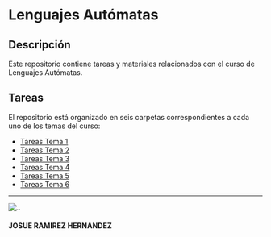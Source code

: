 # Lenguajes Autómatas

## Descripción
Este repositorio contiene tareas y materiales relacionados con el curso de Lenguajes Autómatas.

## Tareas
El repositorio está organizado en seis carpetas correspondientes a cada uno de los temas del curso:

- [Tareas Tema 1](https://github.com/Josuerh20/Lenguajes-Automatas-J/tree/master/Tareas)
- [Tareas Tema 2](https://github.com/Josuerh20/Lenguajes-Automatas-J/tree/master/Tareas%20Tema%202)
- [Tareas Tema 3](https://github.com/Josuerh20/Lenguajes-Automatas-J/tree/master/Tareas%20Tema%203)
- [Tareas Tema 4](tareas_tema_4)
- [Tareas Tema 5](tareas_tema_5)
- [Tareas Tema 6](tareas_tema_6)
---------------------------------
![..](https://www.itmastersmag.com/wp-content/uploads/2021/01/shutterstock_1078387013-scaled.jpg)


#### JOSUE RAMIREZ HERNANDEZ


